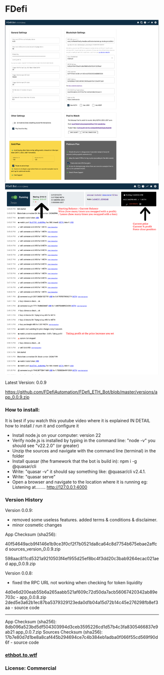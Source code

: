 # FDefi

<img src="https://github.com/FDefiAutomation/FDefi_ETH_Bot/blob/master/static/fdefi1.png"  width="800" alt="fdefi eth bot screenshot 1"/>
<img src="https://github.com/FDefiAutomation/FDefi_ETH_Bot/blob/master/static/fdefi2.png"  width="800" alt="fdefi eth bot screenshot 2"/>

Latest Version: 0.0.9

https://github.com/FDefiAutomation/FDefi_ETH_Bot/blob/master/versions/app_0.0.9.zip

### How to install:

It is best if you watch this youtube video where it is explained IN DETAIL how to install / run it and configure it

- Install node.js on your computer: version 22
- Verify node.js is installed by typing in the command line: "node -v" you should see "v22.2.0" (or greater)
- Unzip the sources and navigate with the command line (terminal) in the folder
- Install quasar (the framework that the bot is build in): npm i -g @quasar/cli
- Write: "quasar -v" it should say something like: @quasar/cli v2.4.1.
- Write: "quasar serve"
- Open a browser and navigate to the location where it is running eg: Listening at........ http://127.0.0.1:4000

### Version History

Version 0.0.9:

- removed some useless features. added terms & conditions & disclaimer.
- minor cosmetic changes

App Checksum (sha256):

40f54649acb9f4146e1b9ce3f0cf2f7b0521da8ca64c8d7754b675ebae2affcd sources_version_0.0.9.zip

598aac811cd5321a9210503f4ef955d25ef8bc4f3dd20c3bab9264ecac021aed app_0.0.9.zip

Version 0.0.8:

- fixed the RPC URL not working when checking for token liquidity

4d0e6d200eab55b6a265aabb521af609c72d50da7acb56067420342ab89e703c - app_0.0.8.zip
2ded5e3a62b1ec87ba5379329123eda0d1b04a15d72b14c45e276298fb8ef3aa - source code

---

App Checksum (sha256): 8db096a523bd5df504303994d3ceb3595226cd1d57b4c3fa8305466837e9ab21 app_0.0.7.zip
Sources Checksum (sha256): 17b7e80d7d1be8a8caf445b294694ce7c4b384eb1adba0f066f55cd569f90d6f - source code

### <a href="https://ethbot.to.wtf" target="_blank">ethbot.to.wtf</a>

### License: Commercial
